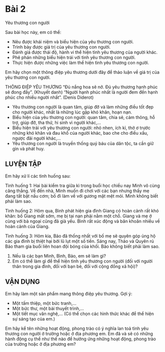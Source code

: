 # Bài 2
Yêu thương con người

Sau bài học này, em có thể:
* Nêu được khái niệm và biểu hiện của yêu thương con người.
* Trình bày được giá trị của yêu thương con người.
* Đánh giá được thái độ, hành vi thể hiện tình yêu thương của người khác.
* Phê phán những biểu hiện trái với tình yêu thương con người.
* Thực hiện được những việc làm thể hiện tình yêu thương con người.

Em hãy chọn một thông điệp yêu thương dưới đây để thảo luận về giá trị của yêu thương con người.

THÔNG ĐIỆP YÊU THƯƠNG
“Đủ nắng hoa sẽ nở. Đủ yêu thương hạnh phúc sẽ đong đầy”. (Khuyết danh)
“Người hạnh phúc nhất là người đem đến hạnh phúc cho nhiều người nhất”. (Denis Diderot)

- Yêu thương con người là quan tâm, giúp đỡ và làm những điều tốt đẹp cho người khác, nhất là những lúc gặp khó khăn, hoạn nạn.
- Biểu hiện của yêu thương con người: quan tâm, chia sẻ, cảm thông, hỗ trợ, giúp đỡ, tha thứ, hi sinh vì người khác,...
- Biểu hiện trái với yêu thương con người: nhỏ nhen, ích kỉ, thờ ơ trước những khó khăn và đau khổ của người khác, bao che cho điều xấu, ngược đãi người khác,...
- Yêu thương con người là truyền thống quý báu của dân tộc, ta cần giữ gìn và phát huy.

## LUYỆN TẬP
Em hãy xử lí các tình huống sau:

Tình huống 1: Hai bài kiểm tra giữa kì trong buổi học chiều nay Minh vô cùng căng thẳng. Về đến nhà, Minh muốn đi chơi với các bạn nhưng thấy mẹ đang tất bật nấu cơm; bố đi làm về với gương mặt mệt mỏi. Minh không biết phải làm sao.

Tình huống 2: Hôm qua, Bình phát hiện gia đình Giang có hoàn cảnh rất khó khăn: bố Giang mất sớm, mẹ bị tai nạn phải nằm một chỗ. Giang và mẹ ở cùng với bà ngoại cũng đã già yếu. Bình rất xúc động và băn khoăn nhiều về hoàn cảnh của Giang.

Tình huống 3: Hôm kia, Bảo đã thống nhất với bố mẹ sẽ quyên góp ủng hộ các gia đình bị thiệt hại bởi lũ lụt một số tiền. Sáng nay, Thảo và Quyên rủ Bảo tham gia buổi liên hoan đội bóng của khối. Bảo không biết phải làm sao.

1. Nếu là các bạn Minh, Bình, Bảo, em sẽ làm gì?
2. Em có thể làm gì để thể hiện tình yêu thương con người (đối với người thân trong gia đình, đối với bạn bè, đối với cộng đồng xã hội)?

## VẬN DỤNG
Em hãy làm một sản phẩm mang thông điệp yêu thương.
Gợi ý:
* Một tấm thiệp, một bức tranh,...
* Một bức thư, một bài thuyết trình,...
* Một tiết mục văn nghệ,...
(Có thể chọn các hình thức khác để thể hiện sự sáng tạo của em.)

Em hãy kể tên những hoạt động, phong trào có ý nghĩa lan toả tình yêu thương con người ở trường hoặc ở địa phương em. Em đã và sẽ có những hành động cụ thể như thế nào để hưởng ứng những hoạt động, phong trào của trường hoặc ở địa phương em?
